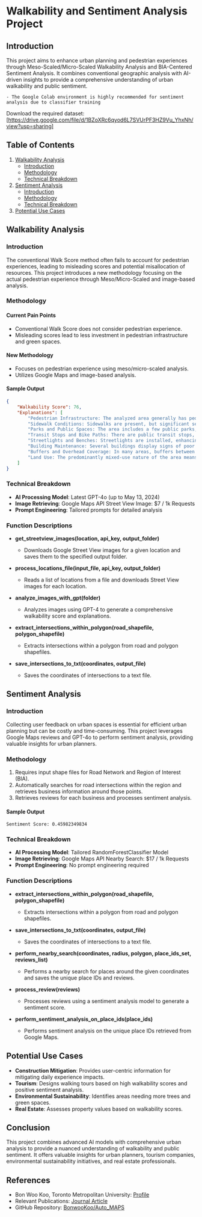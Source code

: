 
# Walkability and Sentiment Analysis Project

## Introduction
This project aims to enhance urban planning and pedestrian experiences through Meso-Scaled/Micro-Scaled Walkability Analysis and BIA-Centered Sentiment Analysis. It combines conventional geographic analysis with AI-driven insights to provide a comprehensive understanding of urban walkability and public sentiment.

    - The Google Colab environment is highly recommended for sentiment analysis due to classifier training

Download the required dataset: 
[https://drive.google.com/file/d/1BZoXRc6qyod6L7SVUrPF3HZ9Vu_YhxNh/view?usp=sharing]

## Table of Contents
1. [Walkability Analysis](#walkability-analysis)
    - [Introduction](#introduction)
    - [Methodology](#methodology)
    - [Technical Breakdown](#technical-breakdown)
2. [Sentiment Analysis](#sentiment-analysis)
    - [Introduction](#introduction-1)
    - [Methodology](#methodology-1)
    - [Technical Breakdown](#technical-breakdown-1)
3. [Potential Use Cases](#potential-use-cases)


## Walkability Analysis
### Introduction
The conventional Walk Score method often fails to account for pedestrian experiences, leading to misleading scores and potential misallocation of resources. This project introduces a new methodology focusing on the actual pedestrian experience through Meso/Micro-Scaled and image-based analysis.

### Methodology
#### Current Pain Points
- Conventional Walk Score does not consider pedestrian experience.
- Misleading scores lead to less investment in pedestrian infrastructure and green spaces.

#### New Methodology
- Focuses on pedestrian experience using meso/micro-scaled analysis.
- Utilizes Google Maps and image-based analysis.

#### Sample Output
```json
{
    "Walkability Score": 76,
    "Explanations": [
        "Pedestrian Infrastructure: The analyzed area generally has pedestrian walk signals and marked crosswalks, which improve the safety and convenience for pedestrians. However, several construction sites and areas with graffiti were noted, suggesting some disruptions and visual clutter that can detract from the walking experience.",
        "Sidewalk Conditions: Sidewalks are present, but significant sections are poorly maintained with evident road cracks and pavement issues that pose trip hazards. Overgrown grass was observed near the sidewalks, indicating lack of regular maintenance.",
        "Parks and Public Spaces: The area includes a few public parks, but not in every image. The presence and condition of these parks suggest some available green spaces for recreational activities, enhancing walkability slightly.",
        "Transit Stops and Bike Paths: There are public transit stops, which facilitate multimodal transportation options. Designated bike paths are minimal or non-existent in some images, indicating limited infrastructure for cyclists.",
        "Streetlights and Benches: Streetlights are installed, enhancing safety during nighttime; benches and places to sit are scarce, thereby reducing pedestrian convenience, especially for longer walks.",
        "Building Maintenance: Several buildings display signs of poor maintenance, including graffiti. This can impact the perceived safety and aesthetic appeal of the streets.",
        "Buffers and Overhead Coverage: In many areas, buffers between sidewalks and streets are missing or inadequate, increasing pedestrian exposure to vehicular traffic. Tree coverage and awnings providing shade are sparse, resulting in less comfortable walking conditions, especially on hot or rainy days.",
        "Land Use: The predominantly mixed-use nature of the area means there are both residential and commercial activities, which can support a variety of walking purposes but also lead to fluctuating pedestrian traffic volumes and noise levels."
    ]
}
```

### Technical Breakdown
- **AI Processing Model**: Latest GPT-4o (up to May 13, 2024)
- **Image Retrieving**: Google Maps API Street View Image: $7 / 1k Requests
- **Prompt Engineering**: Tailored prompts for detailed analysis


### Function Descriptions
- **get_streetview_images(location, api_key, output_folder)**
    - Downloads Google Street View images for a given location and saves them to the specified output folder.

- **process_locations_file(input_file, api_key, output_folder)**
    - Reads a list of locations from a file and downloads Street View images for each location.

- **analyze_images_with_gpt(folder)**
    - Analyzes images using GPT-4 to generate a comprehensive walkability score and explanations.

- **extract_intersections_within_polygon(road_shapefile, polygon_shapefile)**
    - Extracts intersections within a polygon from road and polygon shapefiles.

- **save_intersections_to_txt(coordinates, output_file)**
    - Saves the coordinates of intersections to a text file.


## Sentiment Analysis
### Introduction
Collecting user feedback on urban spaces is essential for efficient urban planning but can be costly and time-consuming. This project leverages Google Maps reviews and GPT-4o to perform sentiment analysis, providing valuable insights for urban planners.

### Methodology
1. Requires input shape files for Road Network and Region of Interest (BIA).
2. Automatically searches for road intersections within the region and retrieves business information around those points.
3. Retrieves reviews for each business and processes sentiment analysis.

#### Sample Output
```
Sentiment Score: 0.45982349834
```

### Technical Breakdown
- **AI Processing Model**: Tailored RandomForestClassifier Model
- **Image Retrieving**: Google Maps API Nearby Search: $17 / 1k Requests
- **Prompt Engineering**: No prompt engineering required


### Function Descriptions
- **extract_intersections_within_polygon(road_shapefile, polygon_shapefile)**
    - Extracts intersections within a polygon from road and polygon shapefiles.

- **save_intersections_to_txt(coordinates, output_file)**
    - Saves the coordinates of intersections to a text file.

- **perform_nearby_search(coordinates, radius, polygon, place_ids_set, reviews_list)**
    - Performs a nearby search for places around the given coordinates and saves the unique place IDs and reviews.

- **process_review(reviews)**
    - Processes reviews using a sentiment analysis model to generate a sentiment score.

- **perform_sentiment_analysis_on_place_ids(place_ids)**
    - Performs sentiment analysis on the unique place IDs retrieved from Google Maps.


## Potential Use Cases
- **Construction Mitigation**: Provides user-centric information for mitigating daily experience impacts.
- **Tourism**: Designs walking tours based on high walkability scores and positive sentiment analysis.
- **Environmental Sustainability**: Identifies areas needing more trees and green spaces.
- **Real Estate**: Assesses property values based on walkability scores.

## Conclusion
This project combines advanced AI models with comprehensive urban analysis to provide a nuanced understanding of walkability and public sentiment. It offers valuable insights for urban planners, tourism companies, environmental sustainability initiatives, and real estate professionals.

## References
- Bon Woo Koo, Toronto Metropolitan University: [Profile](https://www.torontomu.ca/school-of-urban-and-regional-planning/about/people/faculty/bon-woo-koo/)
- Relevant Publications: [Journal Article](https://journals.sagepub.com/doi/full/10.1177/00139165211014609)
- GitHub Repository: [BonwooKoo/Auto_MAPS](https://github.com/BonwooKoo/Auto_MAPS)
